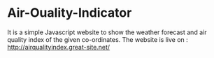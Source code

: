 # Air-Ouality-Indicator
It is a simple Javascript website to show the weather forecast and air quality index of the given co-ordinates.
The website is live on : http://airqualityindex.great-site.net/
